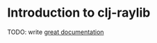 # Introduction to clj-raylib

TODO: write [great documentation](http://jacobian.org/writing/what-to-write/)
